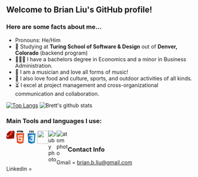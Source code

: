 ## Welcome to Brian Liu's GitHub profile!
### Here are some facts about me...
- Pronouns: He/Him
- 📖 Studying at **Turing School of Software & Design** out of **Denver, Colorado** (backend program)
- 👨🏼‍🎓 I have a bachelors degree in Economics and a minor in Business Administration. 
- 🎸 I am a musician and love all forms of music!
- 🍣 I also love food and culture, sports, and outdoor activities of all kinds.
- ⏳ I excel at project management and cross-organizational communication and collaboration.

[![Top Langs](https://github-readme-stats.vercel.app/api/top-langs/?username=badgerbreezy&show_icons=true&theme=default)](https://github.com/BJSherman80/github-readme-stats)
![Brett's github stats](https://github-readme-stats.vercel.app/api?username=badgerbreezy&show_icons=true&theme=default)

### Main Tools and languages I use: 

<img align="left" alt="ruby photo" width="22px" src="https://raw.githubusercontent.com/github/explore/80688e429a7d4ef2fca1e82350fe8e3517d3494d/topics/ruby/ruby.png" />
<img align="left" alt="html photo" height="35px" width="30px" src="https://raw.githubusercontent.com/github/explore/80688e429a7d4ef2fca1e82350fe8e3517d3494d/topics/html/html.png" />
<img align="left" alt="css photo" height="35px" width="30px" src="https://raw.githubusercontent.com/github/explore/80688e429a7d4ef2fca1e82350fe8e3517d3494d/topics/css/css.png" />
<img align="left" height="35px" width="30px" src=https://eggerapps.at/pgcommander/img/pg-commander-icon.png /> 
<img align="left" alt="ruby photo" width="22px" src="https://camo.githubusercontent.com/94fa83e498c5e132e5ce0b082b262ad29e79cd6d/68747470733a2f2f63646e2e6a7364656c6976722e6e65742f6e706d2f73696d706c652d69636f6e734076332f69636f6e732f736c61636b2e737667" />
<img align="left" alt="atom photo" width="30px" src="https://seeklogo.com/images/A/atom-logo-19BD90FF87-seeklogo.com.png" /><br/>


### Contact Info

Gmail =  brian.b.liu@gmail.com
<br>
Linkedin = 




<!--
**badgerbreezy/badgerbreezy** is a ✨ _special_ ✨ repository because its `README.md` (this file) appears on your GitHub profile.
